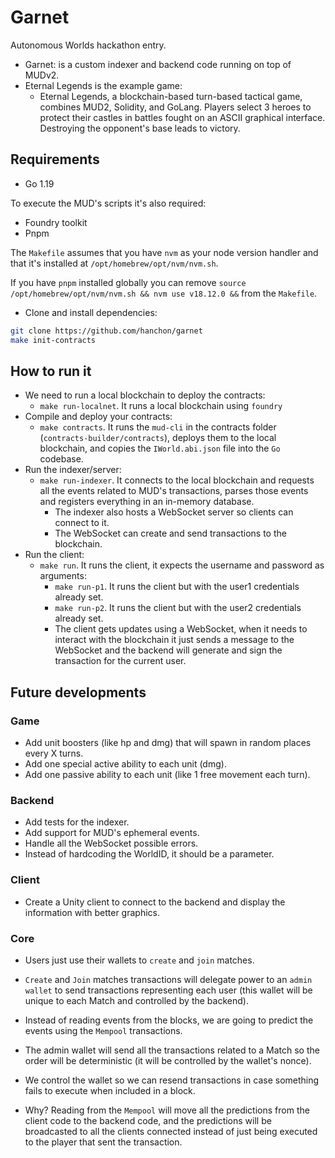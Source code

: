 # Garnet

Autonomous Worlds hackathon entry.

- Garnet: is a custom indexer and backend code running on top of MUDv2.
- Eternal Legends is the example game:
  - Eternal Legends, a blockchain-based turn-based tactical game, combines MUD2, Solidity, and GoLang. Players select 3 heroes to protect their castles in battles fought on an ASCII graphical interface. Destroying the opponent's base leads to victory.

## Requirements

- Go 1.19

To execute the MUD's scripts it's also required:

- Foundry toolkit
- Pnpm

The `Makefile` assumes that you have `nvm` as your node version handler and that it's installed at `/opt/homebrew/opt/nvm/nvm.sh`.

If you have `pnpm` installed globally you can remove `source /opt/homebrew/opt/nvm/nvm.sh && nvm use v18.12.0 &&` from the `Makefile`.

- Clone and install dependencies:

```sh
git clone https://github.com/hanchon/garnet
make init-contracts
```

## How to run it

- We need to run a local blockchain to deploy the contracts:
  - `make run-localnet`. It runs a local blockchain using `foundry`
- Compile and deploy your contracts:
  - `make contracts`. It runs the `mud-cli` in the contracts folder (`contracts-builder/contracts`), deploys them to the local blockchain, and copies the `IWorld.abi.json` file into the `Go` codebase.
- Run the indexer/server:
  - `make run-indexer`. It connects to the local blockchain and requests all the events related to MUD's transactions, parses those events and registers everything in an in-memory database.
    - The indexer also hosts a WebSocket server so clients can connect to it.
    - The WebSocket can create and send transactions to the blockchain.
- Run the client:
  - `make run`. It runs the client, it expects the username and password as arguments:
    - `make run-p1`. It runs the client but with the user1 credentials already set.
    - `make run-p2`. It runs the client but with the user2 credentials already set.
    - The client gets updates using a WebSocket, when it needs to interact with the blockchain it just sends a message to the WebSocket and the backend will generate and sign the transaction for the current user.

## Future developments

### Game

- Add unit boosters (like hp and dmg) that will spawn in random places every X turns.
- Add one special active ability to each unit (dmg).
- Add one passive ability to each unit (like 1 free movement each turn).

### Backend

- Add tests for the indexer.
- Add support for MUD's ephemeral events.
- Handle all the WebSocket possible errors.
- Instead of hardcoding the WorldID, it should be a parameter.

### Client

- Create a Unity client to connect to the backend and display the information with better graphics.

### Core

- Users just use their wallets to `create` and `join` matches.

- `Create` and `Join` matches transactions will delegate power to an `admin wallet` to send transactions representing each user (this wallet will be unique to each Match and controlled by the backend).

- Instead of reading events from the blocks, we are going to predict the events using the `Mempool` transactions.

- The admin wallet will send all the transactions related to a Match so the order will be deterministic (it will be controlled by the wallet's nonce).

- We control the wallet so we can resend transactions in case something fails to execute when included in a block.

- Why? Reading from the `Mempool` will move all the predictions from the client code to the backend code, and the predictions will be broadcasted to all the clients connected instead of just being executed to the player that sent the transaction.
